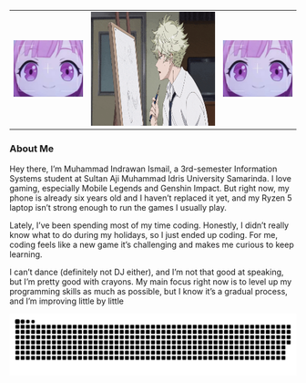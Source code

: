 <table>
  <tr>
    <td><img src="rambutPink.jpg" alt="anime" width="200" max-width="100%"/></td>
    <td><img src="yatoraa.gif" alt="anime" height="200" max-width="100%"/><//></td>
    <td><img src="rambutPink.jpg" alt="anime" width="200" max-width="100%"/><//></td>
  </tr>
</table>

<h3>About Me</h3>
<p>Hey there, I’m Muhammad Indrawan Ismail, a 3rd-semester Information Systems student at Sultan Aji Muhammad Idris University Samarinda. I love gaming, especially Mobile Legends and Genshin Impact. But right now, my phone is already six years old and I haven’t replaced it yet, and my Ryzen 5 laptop isn’t strong enough to run the games I usually play.

Lately, I’ve been spending most of my time coding. Honestly, I didn’t really know what to do during my holidays, so I just ended up coding. For me, coding feels like a new game  it’s challenging and makes me curious to keep learning. 

I can’t dance (definitely not DJ either), and I’m not that good at speaking, but I’m pretty good with crayons. My main focus right now is to level up my programming skills as much as possible, but I know it’s a gradual process, and I’m improving little by little </p>
<picture>
  <source media="(prefers-color-scheme: dark)" srcset="https://raw.githubusercontent.com/Indrawan-maker/Indrawan-maker/refs/heads/output/github-snake-dark.svg" />
  <source media="(prefers-color-scheme: light)" srcset="https://raw.githubusercontent.com/Indrawan-maker/Indrawan-maker/refs/heads/output/github-snake.svg" />
  <img alt="github-snake" src="https://raw.githubusercontent.com/Indrawan-maker/Indrawan-maker/output/github-snake.svg" />
</picture>

